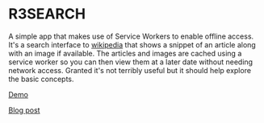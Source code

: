 R3SEARCH
========

A simple app that makes use of Service Workers to enable offline access. It's a search interface to [wikipedia](http://en.wikipedia.org/) that shows a snippet of an article along with an image if available. The articles and images are cached using a service worker so you can then view them at a later date without needing network access. Granted it's not terribly useful but it should help explore the basic concepts.

[Demo](https://lamplightdev.github.io/r3search/)

[Blog post](http://blog.lamplightdev.com/2015/01/06/A-Simple-ServiceWorker-App/)
